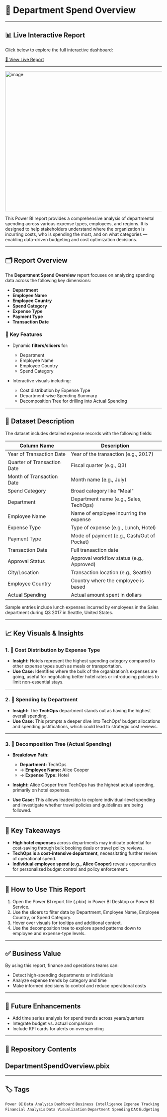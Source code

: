 # 📘 Department Spend Overview 


---
## 📊 Live Interactive Report

Click below to explore the full interactive dashboard:

[🔗  View Live Report](https://app.powerbi.com/view?r=eyJrIjoiMjZhZjIzMGUtMzhiMi00ZDIzLWIxMTEtNmIxNjBhYjMzYzQ3IiwidCI6IjU5MWEyZWE3LTg4MDItNGIxNS1iMDZlLTIwMGI2OTc3M2FiNiJ9)


---
<img width="800" height="450" alt="image" src="https://github.com/user-attachments/assets/ffa1cb50-5c66-4ed1-baf7-fae29094aec0" />


This Power BI report provides a comprehensive analysis of departmental spending across various expense types, employees, and regions. It is designed to help stakeholders understand where the organization is incurring costs, who is spending the most, and on what categories — enabling data-driven budgeting and cost optimization decisions.

---

## 🗂️ Report Overview

The **Department Spend Overview** report focuses on analyzing spending data across the following key dimensions:

- **Department**
- **Employee Name**
- **Employee Country**
- **Spend Category**
- **Expense Type**
- **Payment Type**
- **Transaction Date**

### 🎯 Key Features

- Dynamic **filters/slicers** for:
  - Department
  - Employee Name
  - Employee Country
  - Spend Category

- Interactive visuals including:
  - Cost distribution by Expense Type
  - Department-wise Spending Summary
  - Decomposition Tree for drilling into Actual Spending

---

## 📅 Dataset Description

The dataset includes detailed expense records with the following fields:

| Column Name               | Description |
|---------------------------|-------------|
| Year of Transaction Date  | Year of the transaction (e.g., 2017) |
| Quarter of Transaction Date | Fiscal quarter (e.g., Q3) |
| Month of Transaction Date | Month name (e.g., July) |
| Spend Category            | Broad category like "Meal" |
| Department                | Department name (e.g., Sales, TechOps) |
| Employee Name             | Name of employee incurring the expense |
| Expense Type              | Type of expense (e.g., Lunch, Hotel) |
| Payment Type              | Mode of payment (e.g., Cash/Out of Pocket) |
| Transaction Date          | Full transaction date |
| Approval Status           | Approval workflow status (e.g., Approved) |
| City/Location             | Transaction location (e.g., Seattle) |
| Employee Country          | Country where the employee is based |
| Actual Spending           | Actual amount spent in dollars |

Sample entries include lunch expenses incurred by employees in the Sales department during Q3 2017 in Seattle, United States.

---

## 📈 Key Visuals & Insights

### 1. 💸 **Cost Distribution by Expense Type**

- **Insight:** Hotels represent the highest spending category compared to other expense types such as meals or transportation.
- **Use Case:** Identifies where the bulk of the organization’s expenses are going, useful for negotiating better hotel rates or introducing policies to limit non-essential stays.

---

### 2. 🏢 **Spending by Department**

- **Insight:** The **TechOps** department stands out as having the highest overall spending.
- **Use Case:** This prompts a deeper dive into TechOps’ budget allocations and spending justifications, which could lead to strategic cost reviews.

---

### 3. 🌲 **Decomposition Tree (Actual Spending)**

- **Breakdown Path:**
  - **Department:** TechOps  
  - → **Employee Name:** Alice Cooper  
  - → **Expense Type:** Hotel

- **Insight:** Alice Cooper from TechOps has the highest actual spending, primarily on hotel expenses.
- **Use Case:** This allows leadership to explore individual-level spending and investigate whether travel policies and guidelines are being followed.

---

## 🧭 Key Takeaways

- **High hotel expenses** across departments may indicate potential for cost-saving through bulk booking deals or travel policy reviews.
- **TechOps is a cost-intensive department**, necessitating further review of operational spend.
- **Individual employee spend (e.g., Alice Cooper)** reveals opportunities for personalized budget control and policy enforcement.

---

## 📂 How to Use This Report

1. Open the Power BI report file (.pbix) in Power BI Desktop or Power BI Service.
2. Use the slicers to filter data by Department, Employee Name, Employee Country, or Spend Category.
3. Hover over visuals for tooltips and additional context.
4. Use the decomposition tree to explore spend patterns down to employee and expense-type levels.

---

## ✅ Business Value

By using this report, finance and operations teams can:

- Detect high-spending departments or individuals
- Analyze expense trends by category and time
- Make informed decisions to control and reduce operational costs

---

## 📌 Future Enhancements

- Add time series analysis for spend trends across years/quarters
- Integrate budget vs. actual comparison
- Include KPI cards for alerts on overspending

---


## 📁 Repository Contents

DepartmentSpendOverview.pbix     
---

---
## 🏷️ Tags

`Power BI` `Data Analysis` `Dashboard` `Business Intelligence` `Expense Tracking`  
`Financial Analysis` `Data Visualization` `Department Spending` `DAX` `Budgeting`




